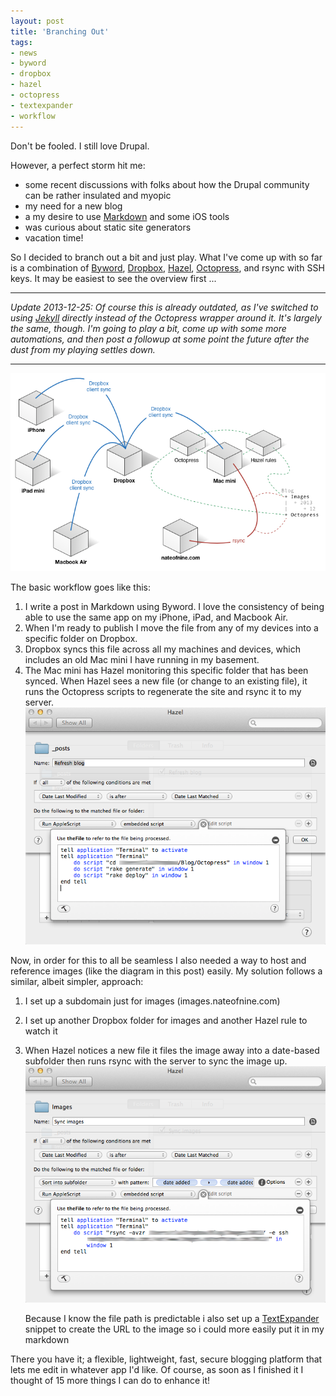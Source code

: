```yaml
---
layout: post
title: 'Branching Out'
tags:
- news
- byword
- dropbox
- hazel
- octopress
- textexpander
- workflow
---
```


Don't be fooled. I still love Drupal.

However, a perfect storm hit me:

*   some recent discussions with folks about how the Drupal community can be rather insulated and myopic
*   my need for a new blog
*   a my desire to use [Markdown][1] and some iOS tools
*   was curious about static site generators
*   vacation time!

So I decided to branch out a bit and just play. What I've come up with so far is a combination of [Byword][2], [Dropbox][3], [Hazel][4], [Octopress][5], and rsync with SSH keys. It may be easiest to see the overview first ...

<!--more-->

* * *

*Update 2013-12-25: Of course this is already outdated, as I've switched to using [Jekyll][6] directly instead of the Octopress wrapper around it. It's largely the same, though. I'm going to play a bit, come up with some more automations, and then post a followup at some point the future after the dust from my playing settles down.*

* * *

![Blogging system overview][7]

The basic workflow goes like this:

1.  I write a post in Markdown using Byword. I love the consistency of being able to use the same app on my iPhone, iPad, and Macbook Air.
2.  When I'm ready to publish I move the file from any of my devices into a specific folder on Dropbox.
3.  Dropbox syncs this file across all my machines and devices, which includes an old Mac mini I have running in my basement.
4.  The Mac mini has Hazel monitoring this specific folder that has been synced. When Hazel sees a new file (or change to an existing file), it runs the Octopress scripts to regenerate the site and rsync it to my server. ![Hazel screenshot][8]

Now, in order for this to all be seamless I also needed a way to host and reference images (like the diagram in this post) easily. My solution follows a similar, albeit simpler, approach:

1.  I set up a subdomain just for images (images.nateofnine.com)
2.  I set up another Dropbox folder for images and another Hazel rule to watch it
3.  When Hazel notices a new file it files the image away into a date-based subfolder then runs rsync with the server to sync the image up. ![Hazel screenshot][9]
    
    Because I know the file path is predictable i also set up a [TextExpander][10] snippet to create the URL to the image so i could more easily put it in my markdown

There you have it; a flexible, lightweight, fast, secure blogging platform that lets me edit in whatever app I'd like. Of course, as soon as I finished it I thought of 15 more things I can do to enhance it!

 [1]: http://daringfireball.net/projects/markdown/
 [2]: http://bywordapp.com
 [3]: https://db.tt/Ky7oLc1
 [4]: http://www.noodlesoft.com/hazel.php
 [5]: http://octopress.org
 [6]: http://jekyllrb.com
 [7]: /public/post-images/2013/BlogWorkflow.png
 [8]: /public/post-images/2013/refresh_blog.png
 [9]: /public/post-images/2013/upload_image.png
 [10]: http://smilesoftware.com/TextExpander/index.html
